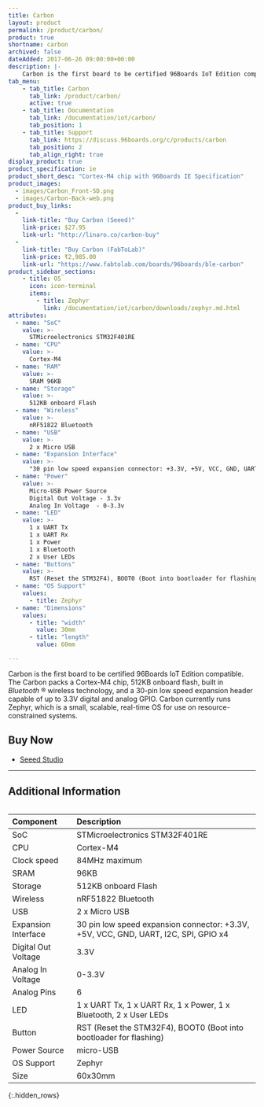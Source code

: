 ```yaml
---
title: Carbon
layout: product
permalink: /product/carbon/
product: true
shortname: carbon
archived: false
dateAdded: 2017-06-26 09:00:00+00:00
description: |-
    Carbon is the first board to be certified 96Boards IoT Edition compatible. The Carbon packs a Cortex-M4 chip, 512KB onboard flash, built in Bluetooth, and a 30-pin low speed expansion header capable of up to 3.3V digital and analog GPIO. Carbon currently runs Zephyr, which is a small, scalable, real-time OS for use on resource-constrained systems.
tab_menu:
    - tab_title: Carbon
      tab_link: /product/carbon/
      active: true
    - tab_title: Documentation
      tab_link: /documentation/iot/carbon/
      tab_position: 1
    - tab_title: Support
      tab_link: https://discuss.96boards.org/c/products/carbon
      tab_position: 2
      tab_align_right: true
display_product: true
product_specification: ie
product_short_desc: "Cortex-M4 chip with 96Boards IE Specification"
product_images:
  - images/Carbon_Front-SD.png
  - images/Carbon-Back-web.png
product_buy_links:
  -
    link-title: "Buy Carbon (Seeed)"
    link-price: $27.95
    link-url: "http://linaro.co/carbon-buy"
  -
    link-title: "Buy Carbon (FabToLab)"
    link-price: ₹2,985.00
    link-url: "https://www.fabtolab.com/boards/96boards/ble-carbon"
product_sidebar_sections:
    - title: OS
      icon: icon-terminal
      items:
        - title: Zephyr
          link: /documentation/iot/carbon/downloads/zephyr.md.html
attributes:
  - name: "SoC"
    value: >-
      STMicroelectronics STM32F401RE
  - name: "CPU"
    value: >-
      Cortex-M4
  - name: "RAM"
    value: >-
      SRAM 96KB
  - name: "Storage"
    value: >-
      512KB onboard Flash
  - name: "Wireless"
    value: >-
      nRF51822 Bluetooth
  - name: "USB"
    value: >-
      2 x Micro USB
  - name: "Expansion Interface"
    value: >-
      "30 pin low speed expansion connector: +3.3V, +5V, VCC, GND, UART, I2C, SPI, GPIO x4"
  - name: "Power"
    value: >-
      Micro-USB Power Source
      Digital Out Voltage - 3.3v
      Analog In Voltage	 - 0-3.3v
  - name: "LED"
    value: >-
      1 x UART Tx
      1 x UART Rx
      1 x Power
      1 x Bluetooth
      2 x User LEDs
  - name: "Buttons"
    value: >-
      RST (Reset the STM32F4), BOOT0 (Boot into bootloader for flashing)
  - name: "OS Support"
    values:
      - title: Zephyr
  - name: "Dimensions"
    values:
      - title: "width"
        value: 30mm
      - title: "length"
        value: 60mm

---
```

Carbon is the first board to be certified 96Boards IoT Edition compatible. The Carbon packs a Cortex-M4 chip, 512KB onboard flash, built in _Bluetooth_ ® wireless technology, and a 30-pin low speed expansion header capable of up to 3.3V digital and analog GPIO. Carbon currently runs Zephyr, which is a small, scalable, real-time OS for use on resource-constrained systems.

## Buy Now

- [Seeed Studio](https://www.96boards.org/carbon-buy)

***

## Additional Information
<div style="overflow-x:scroll;" markdown="1">


|   Component          |   Description                                                                                    |
|:---------------------|:-------------------------------------------------------------------------------------------------|
|  SoC                 | STMicroelectronics STM32F401RE                                                                   |
|  CPU                 | Cortex-M4                                                                                        |
|  Clock speed         | 84MHz maximum                                                                                    |
|  SRAM                | 96KB                                                                                             |
|  Storage             | 512KB onboard Flash                                                                              |
|  Wireless            | nRF51822 Bluetooth                                                                               |
|  USB                 | 2 x Micro USB                                                                                    |
|  Expansion Interface | 30 pin low speed expansion connector: +3.3V, +5V, VCC, GND, UART, I2C, SPI, GPIO x4              |
|  Digital Out Voltage | 3.3V                                                                                             |
|  Analog In Voltage   | 0-3.3V                                                                                           |
|  Analog Pins         | 6                                                                                                |
|  LED                 | 1 x UART Tx, 1 x UART Rx, 1 x Power, 1 x Bluetooth, 2 x User LEDs                                |
|  Button              | RST (Reset the STM32F4), BOOT0 (Boot into bootloader for flashing)                               |
|  Power Source        | micro-USB                                                                                        |
|  OS Support          | Zephyr                                                                                           |
|  Size                | 60x30mm                                                                                          |
{:.hidden_rows}
</div>
